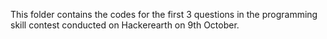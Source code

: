 This folder contains the codes for the first 3 questions in the programming skill contest conducted on Hackerearth on 9th October.
